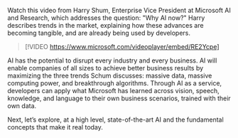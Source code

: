Watch this video from Harry Shum, Enterprise Vice President at Microsoft AI and Research, which addresses the question: "Why AI now?" Harry describes trends in the market, explaining how these advances are becoming tangible, and are already being used by developers.

> [!VIDEO https://www.microsoft.com/videoplayer/embed/RE2Ycpe]

AI has the potential to disrupt every industry and every business. AI will enable companies of all sizes to achieve better business results by maximizing the three trends Schum discusses: massive data, massive computing power, and breakthrough algorithms. Through AI as a service, developers can apply what Microsoft has learned across vision, speech, knowledge, and language to their own business scenarios, trained with their own data.

Next, let’s explore, at a high level, state-of-the-art AI and the fundamental concepts that make it real today.